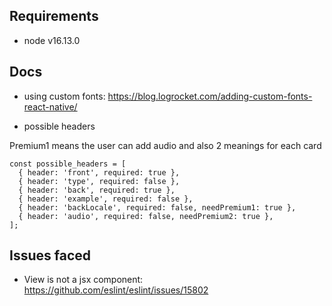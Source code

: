## Requirements

- node v16.13.0

## Docs

- using custom fonts:
  https://blog.logrocket.com/adding-custom-fonts-react-native/

- possible headers

Premium1 means the user can add audio and also 2 meanings for each card
```
const possible_headers = [
  { header: 'front', required: true },
  { header: 'type', required: false },
  { header: 'back', required: true },
  { header: 'example', required: false },
  { header: 'backLocale', required: false, needPremium1: true },
  { header: 'audio', required: false, needPremium2: true },
];
```

## Issues faced

- View is not a jsx component: https://github.com/eslint/eslint/issues/15802
